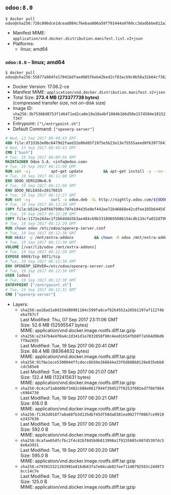## `odoo:8.0`

```console
$ docker pull odoo@sha256:726c006dce1dcead804c76ebaa806a59f791444a9760cc3dadbbbe812a39bff6
```

-	Manifest MIME: `application/vnd.docker.distribution.manifest.list.v2+json`
-	Platforms:
	-	linux; amd64

### `odoo:8.0` - linux; amd64

```console
$ docker pull odoo@sha256:55877a984fe170416dfaed085f6eb42bed2cf83acb9c0b58a31b64cf36220ba1
```

-	Docker Version: 17.06.2-ce
-	Manifest MIME: `application/vnd.docker.distribution.manifest.v2+json`
-	Total Size: **273.4 MB (273377738 bytes)**  
	(compressed transfer size, not on-disk size)
-	Image ID: `sha256:3b75368d8753f146471ed2ca0e19a10a4bf1084b1b6d50e1574504e181527347`
-	Entrypoint: `["\/entrypoint.sh"]`
-	Default Command: `["openerp-server"]`

```dockerfile
# Wed, 13 Sep 2017 08:40:43 GMT
ADD file:d7333b3e0bc6479d2faed32e06d85f1975e5b23e13e75555aeed0f639770413b in / 
# Wed, 13 Sep 2017 08:40:43 GMT
CMD ["bash"]
# Tue, 19 Sep 2017 06:09:56 GMT
MAINTAINER Odoo S.A. <info@odoo.com>
# Tue, 19 Sep 2017 06:11:00 GMT
RUN set -x;         apt-get update         && apt-get install -y --no-install-recommends             ca-certificates             curl             node-less             node-clean-css             python-gevent             python-pip             python-pyinotify             python-renderpm             python-support         && curl -o wkhtmltox.deb -SL http://nightly.odoo.com/extra/wkhtmltox-0.12.1.2_linux-jessie-amd64.deb         && echo '40e8b906de658a2221b15e4e8cd82565a47d7ee8 wkhtmltox.deb' | sha1sum -c -         && dpkg --force-depends -i wkhtmltox.deb         && apt-get -y install -f --no-install-recommends         && apt-get purge -y --auto-remove -o APT::AutoRemove::RecommendsImportant=false -o APT::AutoRemove::SuggestsImportant=false npm         && rm -rf /var/lib/apt/lists/* wkhtmltox.deb         && pip install psycogreen==1.0
# Tue, 19 Sep 2017 06:11:00 GMT
ENV ODOO_VERSION=8.0
# Tue, 19 Sep 2017 06:11:00 GMT
ENV ODOO_RELEASE=20170815
# Tue, 19 Sep 2017 06:12:27 GMT
RUN set -x;         curl -o odoo.deb -SL http://nightly.odoo.com/${ODOO_VERSION}/nightly/deb/odoo_${ODOO_VERSION}.${ODOO_RELEASE}_all.deb         && echo '5835e966a07e5684b4f7bcc39585276b0bb68254 odoo.deb' | sha1sum -c -         && dpkg --force-depends -i odoo.deb         && apt-get update         && apt-get -y install -f --no-install-recommends         && rm -rf /var/lib/apt/lists/* odoo.deb
# Tue, 19 Sep 2017 06:12:28 GMT
COPY file:b514c2e8f66799bc707e194d35e0ef442ee72b46668e42cdfee105b6445d7eb0 in / 
# Tue, 19 Sep 2017 06:12:28 GMT
COPY file:1172e26dac1f2b6dd4d3b3ae484c69b33109695606154cdb13dcfa032d798e88 in /etc/odoo/ 
# Tue, 19 Sep 2017 06:12:29 GMT
RUN chown odoo /etc/odoo/openerp-server.conf
# Tue, 19 Sep 2017 06:12:30 GMT
RUN mkdir -p /mnt/extra-addons         && chown -R odoo /mnt/extra-addons
# Tue, 19 Sep 2017 06:12:30 GMT
VOLUME [/var/lib/odoo /mnt/extra-addons]
# Tue, 19 Sep 2017 06:12:30 GMT
EXPOSE 8069/tcp 8071/tcp
# Tue, 19 Sep 2017 06:12:30 GMT
ENV OPENERP_SERVER=/etc/odoo/openerp-server.conf
# Tue, 19 Sep 2017 06:12:30 GMT
USER [odoo]
# Tue, 19 Sep 2017 06:12:30 GMT
ENTRYPOINT ["/entrypoint.sh"]
# Tue, 19 Sep 2017 06:12:31 GMT
CMD ["openerp-server"]
```

-	Layers:
	-	`sha256:aa18ad1a0d334d80981104c599fa8cef9264552a265b1197af11274beba767cf`  
		Last Modified: Thu, 07 Sep 2017 23:11:06 GMT  
		Size: 52.6 MB (52595547 bytes)  
		MIME: application/vnd.docker.image.rootfs.diff.tar.gzip
	-	`sha256:e2347b4e4f0a4c2d341d1e7032858f90c4ee01b54fbb0f7a564d96d6ff8a2655`  
		Last Modified: Tue, 19 Sep 2017 06:20:41 GMT  
		Size: 88.4 MB (88364632 bytes)  
		MIME: application/vnd.docker.image.rootfs.diff.tar.gzip
	-	`sha256:91f6e1ece5300044ffcdecc6b50e268644a33f6d888b8128e835ebb8cdc585e8`  
		Last Modified: Tue, 19 Sep 2017 06:21:07 GMT  
		Size: 132.4 MB (132415631 bytes)  
		MIME: application/vnd.docker.image.rootfs.diff.tar.gzip
	-	`sha256:0c4caf1a8dd0bf3482c688e0617944f394527f0253f602ed7f66f864c6984730`  
		Last Modified: Tue, 19 Sep 2017 06:20:21 GMT  
		Size: 616.0 B  
		MIME: application/vnd.docker.image.rootfs.diff.tar.gzip
	-	`sha256:f1363d018f7a8a68fb3d135dbf45df50da8381ea9827ff0867ce9910e2437630`  
		Last Modified: Tue, 19 Sep 2017 06:20:20 GMT  
		Size: 592.0 B  
		MIME: application/vnd.docker.image.rootfs.diff.tar.gzip
	-	`sha256:0cafae65dfcfbc2f4c42bf845b9b813998a1f9155685c607d5397dc56e6a3931`  
		Last Modified: Tue, 19 Sep 2017 06:20:20 GMT  
		Size: 595.0 B  
		MIME: application/vnd.docker.image.rootfs.diff.tar.gzip
	-	`sha256:e793915321283901e816db63fa7e04cab01feef1140792583c24d973bcc14c7e`  
		Last Modified: Tue, 19 Sep 2017 06:20:20 GMT  
		Size: 125.0 B  
		MIME: application/vnd.docker.image.rootfs.diff.tar.gzip
